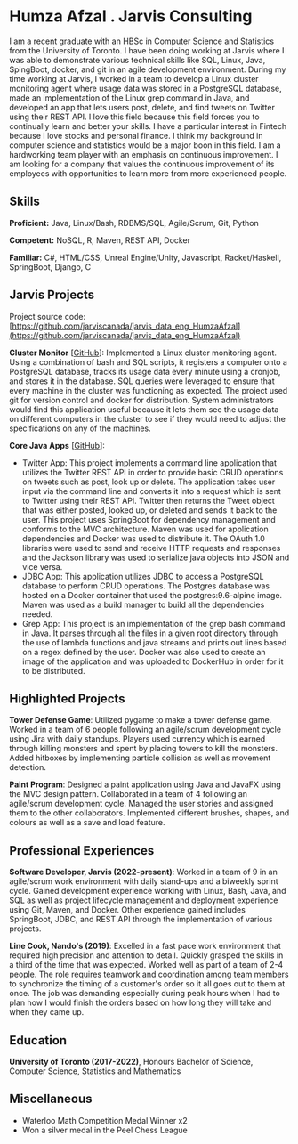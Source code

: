 # Humza Afzal . Jarvis Consulting

I am a recent graduate with an HBSc in Computer Science and Statistics from the University of Toronto. I have been doing working at Jarvis where I was able to demonstrate various technical skills like SQL, Linux, Java, SpingBoot, docker, and git in an agile development environment. During my time working at Jarvis, I worked in a team to develop a Linux cluster monitoring agent where usage data was stored in a PostgreSQL database, made an implementation of the Linux grep command in Java, and developed an app that lets users post, delete, and find tweets on Twitter using their REST API. I love this field because this field forces you to continually learn and better your skills. I have a particular interest in Fintech because I love stocks and personal finance. I think my background in computer science and statistics would be a major boon in this field. I am a hardworking team player with an emphasis on continuous improvement. I am looking for a company that values the continuous improvement of its employees with opportunities to learn more from more experienced people.

## Skills

**Proficient:** Java, Linux/Bash, RDBMS/SQL, Agile/Scrum, Git, Python

**Competent:** NoSQL, R, Maven, REST API, Docker

**Familiar:** C#, HTML/CSS, Unreal Engine/Unity, Javascript, Racket/Haskell, SpringBoot, Django, C

## Jarvis Projects

Project source code: [https://github.com/jarviscanada/jarvis_data_eng_HumzaAfzal](https://github.com/jarviscanada/jarvis_data_eng_HumzaAfzal)


**Cluster Monitor** [[GitHub](https://github.com/jarviscanada/jarvis_data_eng_HumzaAfzal/tree/master/linux_sql)]: Implemented a Linux cluster monitoring agent. Using a combination of bash and SQL scripts, it registers a computer onto a PostgreSQL database, tracks its usage data every minute using a cronjob, and stores it in the database. SQL queries were leveraged to ensure that every machine in the cluster was functioning as expected. The project used git for version control and docker for distribution. System administrators would find this application useful because it lets them see the usage data on different computers in the cluster to see if they would need to adjust the specifications on any of the machines.

**Core Java Apps** [[GitHub](https://github.com/jarviscanada/jarvis_data_eng_HumzaAfzal/tree/master/core_java)]:
      
  - Twitter App: This project implements a command line application that utilizes the Twitter REST API in order to provide basic CRUD operations on tweets such as post, look up or delete. The application takes user input via the command line and converts it into a request which is sent to Twitter using their REST API. Twitter then returns the Tweet object that was either posted, looked up, or deleted and sends it back to the user. This project uses SpringBoot for dependency management and conforms to the MVC architecture. Maven was used for application dependencies and Docker was used to distribute it. The OAuth 1.0 libraries were used to send and receive HTTP requests and responses and the Jackson library was used to serialize java objects into JSON and vice versa.
  - JDBC App: This application utilizes JDBC to access a PostgreSQL database to perform CRUD operations. The Postgres database was hosted on a Docker container that used the postgres:9.6-alpine image. Maven was used as a build manager to build all the dependencies needed.
  - Grep App: This project is an implementation of the grep bash command in Java. It parses through all the files in a given root directory through the use of lambda functions and java streams and prints out lines based on a regex defined by the user. Docker was also used to create an image of the application and was uploaded to DockerHub in order for it to be distributed.


## Highlighted Projects
**Tower Defense Game**: Utilized pygame to make a tower defense game. Worked in a team of 6 people following an agile/scrum development cycle using Jira with daily standups. Players used currency which is earned through killing monsters and spent by placing towers to kill the monsters. Added hitboxes by implementing particle collision as well as movement detection.

**Paint Program**: Designed a paint application using Java and JavaFX using the MVC design pattern. Collaborated in a team of 4 following an agile/scrum development cycle. Managed the user stories and assigned them to the other collaborators. Implemented different brushes, shapes, and colours as well as a save and load feature.


## Professional Experiences

**Software Developer, Jarvis (2022-present)**: Worked in a team of 9 in an agile/scrum work environment with daily stand-ups and a biweekly sprint cycle. Gained development experience working with Linux, Bash, Java, and SQL as well as project lifecycle management and deployment experience using Git, Maven, and Docker. Other experience gained includes SpringBoot, JDBC, and REST API through the implementation of various projects.

**Line Cook, Nando's (2019)**: Excelled in a fast pace work environment that required high precision and attention to detail. Quickly grasped the skills in a third of the time that was expected. Worked well as part of a team of 2-4 people. The role requires teamwork and coordination among team members to synchronize the timing of a customer's order so it all goes out to them at once. The job was demanding especially during peak hours when I had to plan how I would finish the orders based on how long they will take and when they came up.


## Education
**University of Toronto (2017-2022)**, Honours Bachelor of Science, Computer Science, Statistics and Mathematics


## Miscellaneous
- Waterloo Math Competition Medal Winner x2
- Won a silver medal in the Peel Chess League